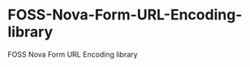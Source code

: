 FOSS-Nova-Form-URL-Encoding-library
===================================

FOSS Nova Form URL Encoding library